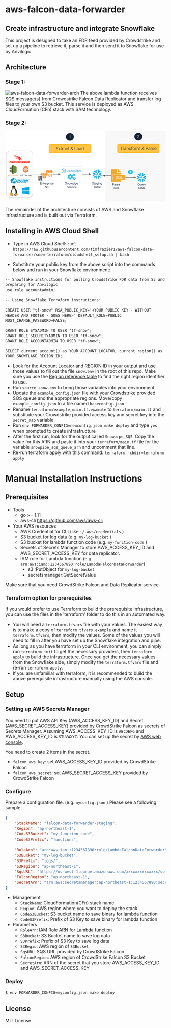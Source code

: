 # aws-falcon-data-forwarder

## Create infrastructure and integrate Snowflake

This project is designed to take an FDR feed provided by Crowdstrike and set up a pipeline to retrieve it, parse it and then send it to Snowflake for use by Anvilogic. 




## Architecture

### Stage 1: 
![aws-falcon-data-forwarder-arch](https://user-images.githubusercontent.com/605953/43566627-0bc5ce66-966a-11e8-8e04-3c7a24b123b7.png)
The above lambda function receives SQS message(s) from Crowdstrike Falcon Data Replicator  and transfer log files to your own S3 bucket. This service is deployed as AWS CloudFormation (CFn) stack with SAM technology.

### Stage 2: 
![ETL Architecture](./Stage_2.png)

The remainder of the architecture consists of AWS and Snowflake infrastructure and is built out via Terraform. 


## Installing in AWS Cloud Shell

- Type in AWS Cloud Shell: `curl https://raw.githubusercontent.com/timfrazier1/aws-falcon-data-forwarder/snow-terraform/cloudshell_setup.sh | bash`

- Substitute your public key from the above script into the commands below and run in your Snowflake environment: 

```
-- Snowflake instructions for pulling Crowdstrike FDR data from S3 and preparing for Anvilogic
use role accountadmin; 

-- Using Snowflake Terraform instructions: 

CREATE USER "tf-snow" RSA_PUBLIC_KEY='<YOUR PUBLIC KEY - WITHOUT HEADER AND FOOTER - GOES HERE>' DEFAULT_ROLE=PUBLIC MUST_CHANGE_PASSWORD=FALSE;

GRANT ROLE SYSADMIN TO USER "tf-snow";
GRANT ROLE SECURITYADMIN TO USER "tf-snow";
GRANT ROLE ACCOUNTADMIN TO USER "tf-snow";

SELECT current_account() as YOUR_ACCOUNT_LOCATOR, current_region() as YOUR_SNOWFLAKE_REGION_ID;
```

- Look for the Account Locator and REGION ID in your output and use those values to fill out the file `snow.env` in the root of this repo.  Make sure you use the [Region reference table](https://docs.snowflake.com/en/user-guide/admin-account-identifier.html#region-ids) to find the right region identifier to use. 
- Run `source snow.env` to bring those variables into your environment
- Update the `example_config.json` file with your Crowdstrike provided SQS queue and the appropriate regions. Move/copy `example_config.json` to a file named `baseconfig.json`
- Rename `terraform/example_main.tf.example` to `terraform/main.tf` and substitute your Crowdstrike provided access key and secret key into the `secret_map` variable
- Run `env FORWARDER_CONFIG=newconfig.json make deploy` and type `yes` when prompted to create infrastructure
- After the first run, look for the output called `Snowpipe_SQS`.  Copy the value for this ARN and paste it into your `terraform/main.tf` file for the variable `snowpipe_sqs_queue_arn` and uncomment that line. 
- Re-run terraform apply with this command: `terraform -chdir=terraform apply`



# Manual Installation Instructions

## Prerequisites

- Tools
  - go >= 1.11
  - aws-cli https://github.com/aws/aws-cli
- Your AWS resources
  - AWS Credential for CLI (like `~/.aws/credentials` )
  - S3 bucket for log data (e.g. `my-log-bucket` )
  - S3 bucket for lambda function code (e.g. `my-function-code` )
  - Secrets of Secrets Manager to store AWS_ACCESS_KEY_ID and AWS_SECRET_ACCESS_KEY for data replicator.
  - IAM role for Lambda function (e.g. `arn:aws:iam::1234567890:role/LambdaFalconDataForwarder`)
    - s3::PutObject for `my-log-bucket`
    - secretsmanager:GetSecretValue

Make sure that you need CrowdStrike Falcon and Data Replicator service.

### Terraform option for prerequisites
If you would prefer to use Terraform to build the prerequisite infrastructure, you can use the files in the 'terraform' folder to do this in an automated way. 
-  You will need a `terraform.tfvars` file with your values. The easiest way is to make a copy of `terraform.tfvars.example` and name it `terraform.tfvars`, then modify the values. Some of the values you will need to fill in after you have set up the Snowflake integration and pipe. 
- As long as you have terraform in your CLI environment, you can simply run `terraform init` to get the necessary providers, then `terraform apply` to build the infrastructure.  Once you get the necessary values from the Snowflake side, simply modify the `terraform.tfvars` file and re-run `terraform apply`. 
- If you are unfamiliar with terraform, it is recommended to build the above prerequisite infrastructure manually using the AWS console.  

## Setup

### Setting up AWS Secrets Manager

You need to put AWS API Key (AWS_ACCESS_KEY_ID) and Secret (AWS_SECRET_ACCESS_KEY) provided by CrowdStrike Falcon as secrets of Secrets Manager. Assuming AWS_ACCESS_KEY_ID is `ABCDEFG` and AWS_ACCESS_KEY_ID is `STUVWXYZ`. You can set up the secret by [AWS web console](https://ap-northeast-1.console.aws.amazon.com/secretsmanager).

You need to create 2 items in the secret.

- `falcon_aws_key`: set AWS_ACCESS_KEY_ID provided by CrowdStrike Falcon
- `falcon_aws_secret`: set AWS_SECRET_ACCESS_KEY provided by CrowdStrike Falcon

### Configure

Prepare a configuration file. (e.g. `myconfig.json` ) Please see a following sample.

```json
{
    "StackName": "falcon-data-forwarder-staging",
    "Region": "ap-northeast-1",
    "CodeS3Bucket": "my-function-code",
    "CodeS3Prefix": "functions",

    "RoleArn": "arn:aws:iam::1234567890:role/LambdaFalconDataForwarder",
    "S3Bucket": "my-log-bucket",
    "S3Prefix": "logs/",
    "S3Region": "ap-northeast-1",
    "SqsURL": "https://us-west-1.queue.amazonaws.com/xxxxxxxxxxxxxx/some-queue-name",
    "FalconRegion": "ap-northeast-1",
    "SecretArn": "arn:aws:secretsmanager:ap-northeast-1:1234567890:secret:your-secret-name-4UqOs6"
}
```

- Management
  - `StackName`: CloudFormation(CFn) stack name
  - `Region`: AWS region where you want to deploy the stack
  - `CodeS3Bucket`: S3 bucket name to save binary for lambda function
  - `CodeS3Prefix`: Prefix of S3 Key to save binary for lambda function
- Parameters
  - `RoleArn`: IAM Role ARN for Lambda function
  - `S3Bucket`: S3 Bucket name to save log data
  - `S3Prefix`: Prefix of S3 Key to save log data
  - `S3Regio`: AWS region of `S3Bucket`
  - `SqsURL`: SQS URL provided by CrowdStrike Falcon
  - `FalconRegion`: AWS region of CrowdStrike Falcon S3 Bucket
  - `SecretArn`: ARN of the secret that you store AWS_ACCESS_KEY_ID and AWS_SECRET_ACCESS_KEY

### Deploy

```bash
$ env FORWARDER_CONFIG=myconfig.json make deploy
```

## License

MIT License

